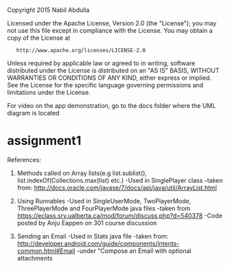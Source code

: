    Copyright 2015 Nabil Abdulla

   Licensed under the Apache License, Version 2.0 (the "License");
   you may not use this file except in compliance with the License.
   You may obtain a copy of the License at

       http://www.apache.org/licenses/LICENSE-2.0

   Unless required by applicable law or agreed to in writing, software
   distributed under the License is distributed on an "AS IS" BASIS,
   WITHOUT WARRANTIES OR CONDITIONS OF ANY KIND, either express or implied.
   See the License for the specific language governing permissions and
   limitations under the License.

For video on the app demonstration, go to the docs folder where the UML diagram is located

# assignment1

References:

1. Methods called on Array lists(e.g list.sublist(),
   list.indexOf(Collections.max(list) etc.)
	-Used in SinglePlayer class
	-taken from: http://docs.oracle.com/javase/7/docs/api/java/util/ArrayList.html

2. Using Runnables
	-Used in SingleUserMode, TwoPlayerMode, ThreePlayerMode and FourPlayerMode java files
	-taken from https://eclass.srv.ualberta.ca/mod/forum/discuss.php?d=540378
	-Code posted by Anju Eappen on 301 course discussion

3. Sending an Email
	-Used in Stats java file
	-taken from: http://developer.android.com/guide/components/intents-common.html#Email
	-under "Compose an Email with optional attachments

